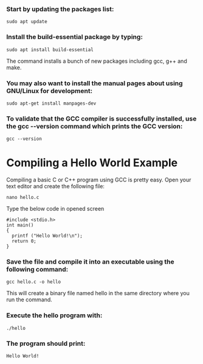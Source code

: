 ### Start by updating the packages list:
    sudo apt update

### Install the build-essential package by typing:
    sudo apt install build-essential
The command installs a bunch of new packages including gcc, g++ and make.

### You may also want to install the manual pages about using GNU/Linux for development:
    sudo apt-get install manpages-dev

### To validate that the GCC compiler is successfully installed, use the gcc --version command which prints the GCC version:
    gcc --version

# Compiling a Hello World Example

Compiling a basic C or C++ program using GCC is pretty easy. Open your text editor and create the following file:

    nano hello.c
    
Type the below code in opened screen

    #include <stdio.h>
    int main()
    {
      printf ("Hello World!\n");
      return 0;
    }

### Save the file and compile it into an executable using the following command:

    gcc hello.c -o hello

This will create a binary file named hello in the same directory where you run the command.

### Execute the hello program with:

    ./hello

### The program should print:

    Hello World!
